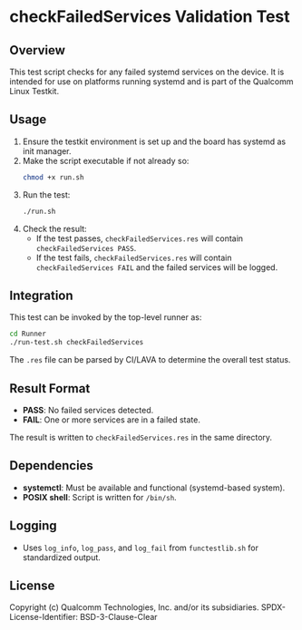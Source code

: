 # checkFailedServices Validation Test

## Overview

This test script checks for any failed systemd services on the device. It is intended for use on platforms running systemd and is part of the Qualcomm Linux Testkit.

## Usage

1. Ensure the testkit environment is set up and the board has systemd as init manager.
2. Make the script executable if not already so:
   ```sh
   chmod +x run.sh
   ```
3. Run the test:
   ```sh
   ./run.sh
   ```
4. Check the result:
   - If the test passes, `checkFailedServices.res` will contain `checkFailedServices PASS`.
   - If the test fails, `checkFailedServices.res` will contain `checkFailedServices FAIL` and the failed services will be logged.

## Integration

This test can be invoked by the top-level runner as:
```sh
cd Runner
./run-test.sh checkFailedServices
```
The `.res` file can be parsed by CI/LAVA to determine the overall test status.

## Result Format

- **PASS**: No failed services detected.
- **FAIL**: One or more services are in a failed state.

The result is written to `checkFailedServices.res` in the same directory.

## Dependencies

- **systemctl**: Must be available and functional (systemd-based system).
- **POSIX shell**: Script is written for `/bin/sh`.

## Logging

- Uses `log_info`, `log_pass`, and `log_fail` from `functestlib.sh` for standardized output.

## License

Copyright (c) Qualcomm Technologies, Inc. and/or its subsidiaries.
SPDX-License-Identifier: BSD-3-Clause-Clear
